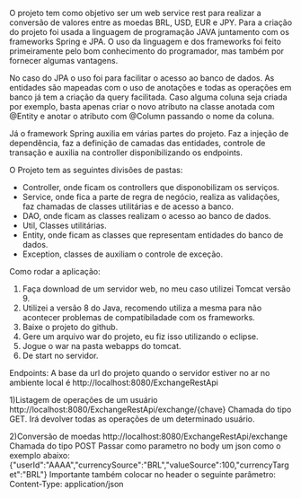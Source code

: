O projeto tem como objetivo ser um web service rest para realizar a conversão de valores entre as moedas BRL, USD, EUR e JPY. Para a criação do projeto foi usada a linguagem de programação JAVA juntamento com os frameworks Spring e JPA. O uso da linguagem e dos frameworks foi feito primeiramente pelo bom conhecimento do programador, mas também por fornecer algumas vantagens.

No caso do JPA o uso foi para facilitar o acesso ao banco de dados. As entidades são mapeadas com o uso de anotações e todas as operações em banco já tem a criação da query facilitada. Caso alguma coluna seja criada por exemplo, basta apenas criar o novo atributo na classe anotada com @Entity e anotar o atributo com @Column passando o nome da coluna.

Já o framework Spring auxilia em várias partes do projeto. Faz a injeção de dependência, faz a definição de camadas das entidades, controle de transação e auxilia na controller disponibilizando os endpoints.

O Projeto tem as seguintes divisões de pastas:
  - Controller, onde ficam os controllers que disponobilizam os serviços.
  - Service, onde fica a parte de regra de negócio, realiza as validações, faz chamadas de classes utilitárias e de acesso a banco.
  - DAO, onde ficam as classes realizam o acesso ao banco de dados.
  - Util, Classes utilitárias.
  - Entity, onde ficam as classes que representam entidades do banco de dados.
  - Exception, classes de auxiliam o controle de exceção.
  
Como rodar a aplicação:
 1) Faça download de um servidor web, no meu caso utilizei Tomcat versão 9.
 2) Utilizei a versão 8 do Java, recomendo utiliza a mesma para não acontecer problemas de compatibiladade com os frameworks.
 2) Baixe o projeto do github.
 3) Gere um arquivo war do projeto, eu fiz isso utilizando o eclipse.
 4) Jogue o war na pasta webapps do tomcat.
 5) De start no servidor.
 
Endpoints:
  A base da url do projeto quando o servidor estiver no ar no ambiente local é http://localhost:8080/ExchangeRestApi
  
  1)Listagem de operações de um usuário
    http://localhost:8080/ExchangeRestApi/exchange/{chave}
    Chamada do tipo GET.
    Irá devolver todas as operações de um determinado usuário.
    
  2)Conversão de moedas
    http://localhost:8080/ExchangeRestApi/exchange
    Chamada do tipo POST
    Passar como parametro no body um json como o exemplo abaixo:
    {"userId":"AAAA","currencySource":"BRL","valueSource":100,"currencyTarget":"BRL"}
    Importante também colocar no header o seguinte parâmetro: Content-Type: application/json

